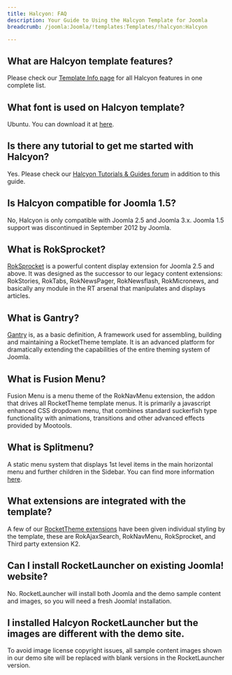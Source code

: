 ```yaml
---
title: Halcyon: FAQ
description: Your Guide to Using the Halcyon Template for Joomla
breadcrumb: /joomla:Joomla/!templates:Templates/!halcyon:Halcyon

---
```


What are Halcyon template features?
-----
Please check our [Template Info page][features] for all Halcyon features in one complete list.

What font is used on Halcyon template?
-----
Ubuntu. You can download it at [here][font].

Is there any tutorial to get me started with Halcyon?
-----
Yes. Please check our [Halcyon Tutorials & Guides forum][forum] in addition to this guide.

Is Halcyon compatible for Joomla 1.5?
-----
No, Halcyon is only compatible with Joomla 2.5 and Joomla 3.x. Joomla 1.5 support was discontinued in September 2012 by Joomla.

What is RokSprocket?
-----
[RokSprocket][roksprocket] is a powerful content display extension for Joomla 2.5 and above. It was designed as the successor to our legacy content extensions: RokStories, RokTabs, RokNewsPager, RokNewsflash, RokMicronews, and basically any module in the RT arsenal that manipulates and displays articles.

What is Gantry?
-----
[Gantry][gantry] is, as a basic definition, A framework used for assembling, building and maintaining a RocketTheme template. It is an advanced platform for dramatically extending the capabilities of the entire theming system of Joomla.

What is Fusion Menu?
-----
Fusion Menu is a menu theme of the RokNavMenu extension, the addon that drives all RocketTheme template menus. It is primarily a javascript enhanced CSS dropdown menu, that combines standard suckerfish type functionality with animations, transitions and other advanced effects provided by Mootools.

What is Splitmenu?
-----
A static menu system that displays 1st level items in the main horizontal menu and further children in the Sidebar. You can find more information [here][splitmenu].

What extensions are integrated with the template?
-----
A few of our [RocketTheme extensions][extensions] have been given individual styling by the template, these are RokAjaxSearch, RokNavMenu, RokSprocket, and Third party extension K2.

Can I install RocketLauncher on existing Joomla! website?
-----
No. RocketLauncher will install both Joomla and the demo sample content and images, so you will need a fresh Joomla! installation.

I installed Halcyon RocketLauncher but the images are different with the demo site.
-----
To avoid image license copyright issues, all sample content images shown in our demo site will be replaced with blank versions in the RocketLauncher version.

[gantry]: http://gantry-framework.org/
[features]: http://demo.rockettheme.com/joomla/Halcyon/features
[font]: http://www.fontsquirrel.com/fonts/ubuntu
[forum]: http://www.rockettheme.com/forum/index.php?f=575&rb_v=viewforum
[roksprocket]: http://www.rockettheme.com/extensions-joomla/roksprocket
[dropdown]: http://demo.rockettheme.com/joomla/Halcyon/features/menu-options
[splitmenu]: http://demo.rockettheme.com/joomla/Halcyon/features/menu-options
[extensions]: http://demo.rockettheme.com/joomla/Halcyon/features/extensions